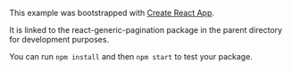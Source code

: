This example was bootstrapped with [Create React App](https://github.com/facebook/create-react-app).

It is linked to the react-generic-pagination package in the parent directory for development purposes.

You can run `npm install` and then `npm start` to test your package.
